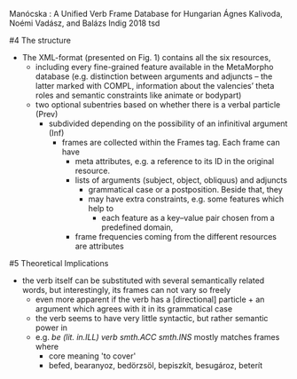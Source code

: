 Manócska : A Unified Verb Frame Database for Hungarian
Ágnes Kalivoda, Noémi Vadász, and Balázs Indig
2018 tsd

#4 The structure

* The XML-format (presented on Fig. 1) contains all the six resources,
  * including every fine-grained feature available in the MetaMorpho database
    (e.g. distinction between arguments and adjuncts – the latter marked with
    COMPL, information about the valencies’ theta roles and semantic
    constraints like animate or bodypart)
  * two optional subentries based on whether there is a verbal particle (Prev)
    * subdivided depending on the possibility of an infinitival argument (Inf)
      * frames are collected within the Frames tag. Each frame can have 
        * meta attributes, e.g. a reference to its ID in the original resource.
        * lists of arguments (subject, object, obliquus) and adjuncts
          * grammatical case or a postposition. Beside that, they 
          * may have extra constraints, e.g.  some features which help to
            * each feature as a key–value pair chosen from a predefined domain,
        * frame frequencies coming from the different resources are attributes

#5 Theoretical Implications

* the verb itself can be substituted with several semantically related words,
  but interestingly, its frames can not vary so freely
  * even more apparent if the verb has a [directional] particle + an argument
    which agrees with it in its grammatical case
  * the verb seems to have very little syntactic, but rather semantic power in
  * e.g. _be (lit. in.ILL) verb smth.ACC smth.INS_ mostly matches frames where
    * core meaning 'to cover'
    * befed, bearanyoz, bedörzsöl, bepiszkı́t, besugároz, beterı́t
